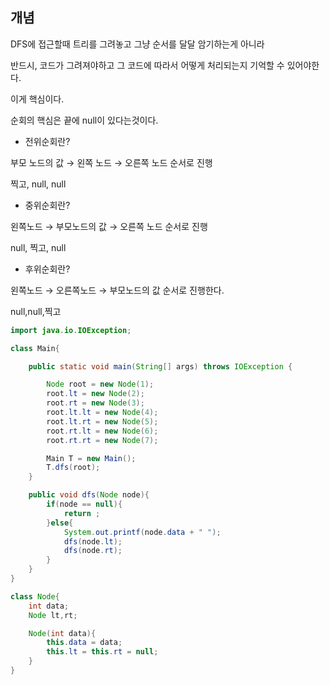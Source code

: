 ## 개념

DFS에 접근할때 트리를 그려놓고 그냥 순서를 달달 암기하는게 아니라

반드시, 코드가 그려져야하고 그 코드에 따라서 어떻게 처리되는지 기억할 수 있어야한다.

이게 핵심이다.

순회의 핵심은 끝에 null이 있다는것이다.

- 전위순회란?

부모 노드의 값 → 왼쪽 노드 → 오른쪽 노드 순서로 진행

찍고, null, null

- 중위순회란?

왼쪽노드 → 부모노드의 값 → 오른쪽 노드 순서로 진행

null, 찍고, null

- 후위순회란?

왼쪽노드 → 오른쪽노드 → 부모노드의 값 순서로 진행한다.

null,null,찍고

```java
import java.io.IOException;

class Main{

    public static void main(String[] args) throws IOException {

        Node root = new Node(1);
        root.lt = new Node(2);
        root.rt = new Node(3);
        root.lt.lt = new Node(4);
        root.lt.rt = new Node(5);
        root.rt.lt = new Node(6);
        root.rt.rt = new Node(7);

        Main T = new Main();
        T.dfs(root);
    }

    public void dfs(Node node){
        if(node == null){
            return ;
        }else{
            System.out.printf(node.data + " ");
            dfs(node.lt);
            dfs(node.rt);
        }
    }
}

class Node{
    int data;
    Node lt,rt;

    Node(int data){
        this.data = data;
        this.lt = this.rt = null;
    }
}
```
